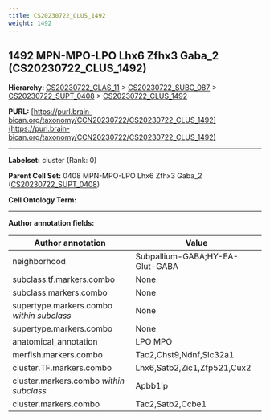 ```yaml
---
title: CS20230722_CLUS_1492
weight: 1492
---
```

## 1492 MPN-MPO-LPO Lhx6 Zfhx3 Gaba_2 (CS20230722_CLUS_1492)
<b>Hierarchy: </b>
[CS20230722_CLAS_11](../CS20230722_CLAS_11) >
[CS20230722_SUBC_087](../CS20230722_SUBC_087) >
[CS20230722_SUPT_0408](../CS20230722_SUPT_0408) >
[CS20230722_CLUS_1492](../CS20230722_CLUS_1492)

**PURL:** [https://purl.brain-bican.org/taxonomy/CCN20230722/CS20230722_CLUS_1492](https://purl.brain-bican.org/taxonomy/CCN20230722/CS20230722_CLUS_1492)

---


**Labelset:** cluster (Rank: 0)

**Parent Cell Set:** 0408 MPN-MPO-LPO Lhx6 Zfhx3 Gaba_2 ([CS20230722_SUPT_0408](../CS20230722_SUPT_0408))



**Cell Ontology Term:** 

[MARKER GENES.]: #


---

[TRANSFERRED ANNOTATIONS.]: #


[AUTHOR ANNOTATION FIELDS.]: #


**Author annotation fields:**

| Author annotation | Value |
|-------------------|-------|
|neighborhood|Subpallium-GABA;HY-EA-Glut-GABA|
|subclass.tf.markers.combo|None|
|subclass.markers.combo|None|
|supertype.markers.combo _within subclass_|None|
|supertype.markers.combo|None|
|anatomical_annotation|LPO MPO|
|merfish.markers.combo|Tac2,Chst9,Ndnf,Slc32a1|
|cluster.TF.markers.combo|Lhx6,Satb2,Zic1,Zfp521,Cux2|
|cluster.markers.combo _within subclass_|Apbb1ip|
|cluster.markers.combo|Tac2,Satb2,Ccbe1|
